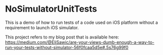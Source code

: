 # NoSimulatorUnitTests
This is a demo of how to run tests of a code used on iOS platform without a requirement to launch iOS simulator.

This project refers to my blog post that is available here:
https://medium.com/@EliSawic/are-your-views-dumb-enough-a-way-to-run-your-tests-without-simulator-56f0fcaa5d5e#.5s76g99f0


